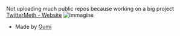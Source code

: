 Not uploading much public repos because working on a big project [TwitterMeth - Website](https://methorphan.com)
![immagine](https://user-images.githubusercontent.com/43622438/150687256-e34a9b67-d815-4eb1-865b-986b6bd34766.png)
- Made by [Gumi](https://github.com/gvmii)
